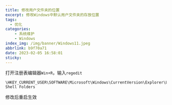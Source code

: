```yaml
---
title: 修改用户文件夹的位置
excerpt: 修改Windows中默认用户文件夹的存放位置
tags:
  - 优化
categories:
	- 系统维护
	- Windows
index_img: /img/banner/Windows11.jpeg
abbrlink: b9f70a71
date: 2023-02-05 16:58:01
sticky:
---
```




打开注册表编辑器`Win+R`，输入`regedit`

```
\HKEY_CURRENT_USER\SOFTWARE\Microsoft\Windows\CurrentVersion\Explorer\User Shell Folders
```

修改后重启生效

